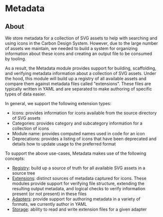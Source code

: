 # Metadata

## About

We store metadata for a collection of SVG assets to help with searching and
using icons in the Carbon Design System. However, due to the large number of
assets we maintain, we needed to build a system for organizing information about
these icons and creating an output file to be consumed by tooling.

As a result, the Metadata module provides support for building, scaffolding, and
verifying metadata information about a collection of SVG assets. Under the hood,
this module will build up a registry of all available assets and compare them
against metadata files called "extensions". These files are typically written in
YAML and are separated to make authoring of specific types of data easier.

In general, we support the following extension types:

- Icons: provides information for icons available from the source directory of
  SVG assets
- Categories: provides category and subcategory information for a collection of
  icons
- Module name: provides computed names used in code for an icon
- Deprecations: provides a listing of icons that have been deprecated and
  details how to update usage to the preferred format

To support the above use-cases, Metadata makes use of the following concepts:

- [Registry](./registry.js): build up a source of truth for all available SVG
  assets in a source tree
- [Extensions](./extensions/index.js): distinct sources of metadata captured for
  icons. These modules provide support for verifying file structure, extending
  the resulting output metadata, and logical checks to verify information
  present (or not present) in these files
- [Adapters](./adapters.js): provide support for authoring metadata in a variety
  of formats, we currently author in YAML
- [Storage](./storage.js): ability to read and write extension files for a given
  adapter
